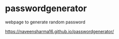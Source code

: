 # passwordgenerator
webpage to generate random password



https://naveensharma16.github.io/passwordgenerator/
